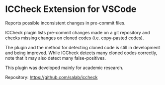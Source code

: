 # ICCheck Extension for VSCode

Reports possible inconsistent changes in pre-commit files.

ICCheck plugin lists pre-commit changes made on a git repository
and checks missing changes on cloned codes (i.e. copy-pasted codes).

The plugin and the method for detecting cloned code is still in development and being improved.
While ICCheck detects many cloned codes correctly, note that it may also detect many false-positives.

This plugin was developed mainly for academic research.

Repository: https://github.com/salab/iccheck

<!--
Extension template code is copied and modified from
https://github.com/microsoft/vscode-extension-samples/tree/main/lsp-sample.
-->
